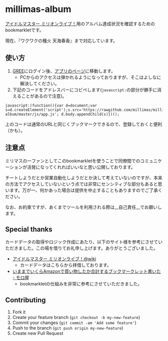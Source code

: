 millimas-album
======
[アイドルマスター ミリオンライブ！](http://www.bandainamcogames.co.jp/cs/list/idolmaster/million_live/)用のアルバム達成状況を確認するためのbookmarkletです。

現在、『ワクワクの種火 天海春香』まで対応しています。

## 使い方
1. [GREE](http://gree.jp/?mode=login)にログイン後、[アプリのページ](http://imas.gree-apps.net/app/index.php)に移動します。
    - PCからのアクセスは弾かれるようになっておりますが、そこはよしなに解決してください。
1. 下記のコードをアドレスバーにコピペします(`javascript:`の部分が勝手に消えることがあるので注意)。

```
javascript:(function(){var d=document;var s=d.createElement('script');s.src='https://rawgithub.com/millimas/millimas-album/master/js/app.js'; d.body.appendChild(s)})();
```

上のコードは通常のURLと同じくブックマークできるので、登録しておくと便利（かも）。

## 注意点
ミリマスの一ファンとしてこのbookmarkletを使うことで同僚間でのコミュニケーションが活発になってくれればいいなと思い公開しております。

チートしようだとか営業自動化しようだとか決して考えていないのですが、本来の方法でアクセスしていないという点では非常にセンシティブな部分もあると思います。万が一、何かあった場合は提供を中止することもありますのでご了承ください。

なお、お約束ですが、あくまでツールを利用される際は__自己責任__でお願いします。

## Special thanks
カードデータの取得やロジック作成にあたり、以下のサイト様を参考にさせていただきました。この場を借りてお礼申し上げます。ありがとうございました。

- [アイドルマスター ミリオンライブ！@wiki](http://www50.atwiki.jp/imas_ml/)
  - カードデータはこちらから拝借しております。
- [いままでいくらAmazonで買い物したか合計するブックマークレット書いた - モロ屋](http://moroya.hatenablog.jp/entry/2013/06/03/225935)
  - bookmarkletの仕組みを非常に参考にさせていただきました。

## Contributing

1. Fork it
2. Create your feature branch (`git checkout -b my-new-feature`)
3. Commit your changes (`git commit -am 'Add some feature'`)
4. Push to the branch (`git push origin my-new-feature`)
5. Create new Pull Request
